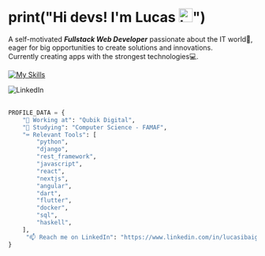 <h1>print("Hi devs! I'm Lucas <img src="https://user-images.githubusercontent.com/1303154/88677602-1635ba80-d120-11ea-84d8-d263ba5fc3c0.gif" width="28px" height="28px" alt="hi">")</h1> 

<p>A self-motivated <i><b>Fullstack Web Developer</b></i> passionate about the IT world🙌, eager for big opportunities to create solutions and innovations.<br>
Currently creating apps with the strongest technologies💻.
</p>

[![My Skills](https://skillicons.dev/icons?i=python,javascript,typescript,angular,react,nextjs,flutter,linux)](https://skillicons.dev)

[<img align="left" alt="LinkedIn" src="https://img.shields.io/badge/linkedin-%230077B5.svg?&style=for-the-badge&logo=linkedin&logoColor=white" />](https://www.linkedin.com/in/lucasibaigorria/)

<br></br>

```python
PROFILE_DATA = {
    "💼 Working at": "Qubik Digital",
    "📔 Studying": "Computer Science - FAMAF",
    "⌨️ Relevant Tools": [
        "python",
        "django",
        "rest_framework",
        "javascript",
        "react",
        "nextjs",
        "angular",
        "dart",
        "flutter",
        "docker",
        "sql",
        "haskell",
    ],
     "📫 Reach me on LinkedIn": "https://www.linkedin.com/in/lucasibaigorria/",
}
```

